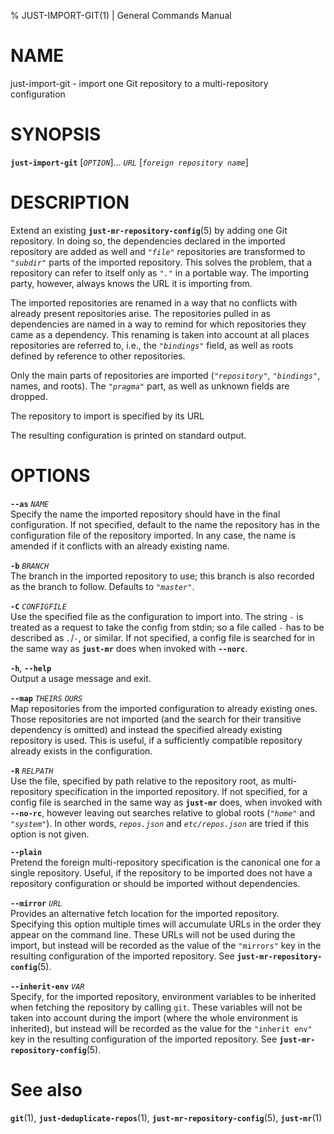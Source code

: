 % JUST-IMPORT-GIT(1) | General Commands Manual

NAME
====

just-import-git - import one Git repository to a multi-repository
configuration

SYNOPSIS
========

**`just-import-git`** \[*`OPTION`*\]... *`URL`* \[*`foreign repository name`*\]  

DESCRIPTION
===========

Extend an existing **`just-mr-repository-config`**(5) by adding one Git
repository. In doing so, the dependencies declared in the imported
repository are added as well and *`"file"`* repositories are transformed
to *`"subdir"`* parts of the imported repository. This solves the
problem, that a repository can refer to itself only as *`"."`* in a
portable way. The importing party, however, always knows the URL it is
importing from.

The imported repositories are renamed in a way that no conflicts with
already present repositories arise. The repositories pulled in as
dependencies are named in a way to remind for which repositories they
came as a dependency. This renaming is taken into account at all places
repositories are referred to, i.e., the *`"bindings"`* field, as well as
roots defined by reference to other repositories.

Only the main parts of repositories are imported (*`"repository"`*,
*`"bindings"`*, names, and roots). The *`"pragma"`* part, as well as
unknown fields are dropped.

The repository to import is specified by its URL

The resulting configuration is printed on standard output.

OPTIONS
=======

**`--as`** *`NAME`*  
Specify the name the imported repository should have in the final
configuration. If not specified, default to the name the repository has
in the configuration file of the repository imported. In any case, the
name is amended if it conflicts with an already existing name.

**`-b`** *`BRANCH`*  
The branch in the imported repository to use; this branch is also
recorded as the branch to follow. Defaults to *`"master"`*.

**`-C`** *`CONFIGFILE`*  
Use the specified file as the configuration to import into. The string
*`-`* is treated as a request to take the config from stdin; so a file
called *`-`* has to be described as *`.`*/*`-`*, or similar. If not
specified, a config file is searched for in the same way as **`just-mr`**
does when invoked with **`--norc`**.

**`-h`**, **`--help`**  
Output a usage message and exit.

**`--map`** *`THEIRS`* *`OURS`*  
Map repositories from the imported configuration to already existing
ones. Those repositories are not imported (and the search for their
transitive dependency is omitted) and instead the specified already
existing repository is used. This is useful, if a sufficiently
compatible repository already exists in the configuration.

**`-R`** *`RELPATH`*  
Use the file, specified by path relative to the repository root, as
multi-repository specification in the imported repository. If not
specified, for a config file is searched in the same way as **`just-mr`**
does, when invoked with **`--no-rc`**, however leaving out searches
relative to global roots (*`"home"`* and *`"system"`*). In other words,
*`repos.json`* and *`etc/repos.json`* are tried if this option is not
given.

**`--plain`**  
Pretend the foreign multi-repository specification is the canonical one
for a single repository. Useful, if the repository to be imported does
not have a repository configuration or should be imported without
dependencies.

**`--mirror`** *`URL`*  
Provides an alternative fetch location for the imported repository.
Specifying this option multiple times will accumulate URLs in the order
they appear on the command line. These URLs will not be used during the
import, but instead will be recorded as the value of the `"mirrors"` key
in the resulting configuration of the imported repository.
See **`just-mr-repository-config`**(5).

**`--inherit-env`** *`VAR`*  
Specify, for the imported repository, environment variables to
be inherited when fetching the repository by calling `git`. These
variables will not be taken into account during the import (where
the whole environment is inherited), but instead will be recorded as
the value for the `"inherit env"` key in the resulting configuration
of the imported repository.
See **`just-mr-repository-config`**(5).

See also
========

**`git`**(1),
**`just-deduplicate-repos`**(1),
**`just-mr-repository-config`**(5),
**`just-mr`**(1)
